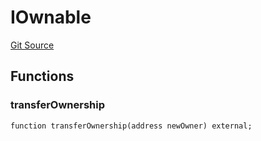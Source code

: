 # IOwnable
[Git Source](https://github.com/malda-protocol/malda-lending/blob/01abcfb9040cf303f2a5fc706b3c3af752e0b27a/src\interfaces\IOwnable.sol)


## Functions
### transferOwnership


```solidity
function transferOwnership(address newOwner) external;
```

